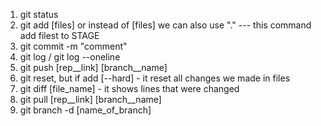 1. git status
2. git add [files] or instead of [files] we can also use "." --- this command add filest to STAGE
3. git commit -m "comment"
4. git log / git log --oneline
5. git push [rep__link] [branch__name]
6. git reset, but if add [--hard] - it reset all changes we made in files
7. git diff [file_name] - it shows lines that were changed
8. git pull [rep__link] [branch__name]
9. git branch -d [name_of_branch]